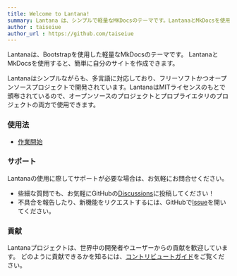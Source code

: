 ```yaml
---
title: Welcome to Lantana!
summary: Lantana は、シンプルで軽量なMKDocsのテーマです。LantanaとMkDocsを使用すると、簡単に自分のサイトを作成できます。
author : taiseiue
author_url : https://github.com/taiseiue
---
```

Lantanaは、Bootstrapを使用した軽量なMkDocsのテーマです。
LantanaとMkDocsを使用すると、簡単に自分のサイトを作成できます。

Lantanaはシンプルながらも、多言語に対応しており、フリーソフトかつオープンソースプロジェクトで開発されています。LantanaはMITライセンスのもとで頒布されているので、オープンソースのプロジェクトとプロプライエタリのプロジェクトの両方で使用できます。

### 使用法

- [作業開始](./tutrial/getstarted/index.md)

### サポート
Lantanaの使用に際してサポートが必要な場合は、お気軽にお問合せください。

- 些細な質問でも、お気軽にGitHubの[Discussions](https://github.com/WSOFT-Project/lantana/discussions)に投稿してください！
- 不具合を報告したり、新機能をリクエストするには、GitHubで[Issue](https://github.com/WSOFT-Project/lantana/issues)を開いてください。

### 貢献
Lantanaプロジェクトは、世界中の開発者やユーザーからの貢献を歓迎しています。 どのように貢献できるかを知るには、[コントリビュートガイド](./contribute/index.md)をご覧ください。
